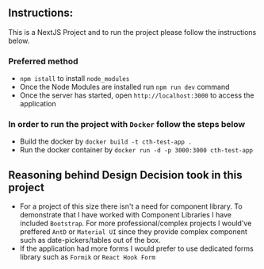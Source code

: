 ## Instructions:

This is a NextJS Project and to run the project please follow the instructions below.

### Preferred method
- `npm istall` to install `node_modules`
- Once the Node Modules are installed run `npm run dev` command
- Once the server has started, open `http://localhost:3000` to access the application

### In order to run the project with `Docker` follow the steps below
- Build the docker by `docker build -t cth-test-app .`
- Run the docker container by `docker run -d -p 3000:3000 cth-test-app`

## Reasoning behind Design Decision took in this project

- For a project of this size there isn't a need for component library. To demonstrate that I have worked with Component Libraries I have included `Bootstrap`. For more professional/complex projects I would've preffered `AntD` or `Material UI` since they provide complex component such as date-pickers/tables out of the box.
- If the application had more forms I would prefer to use dedicated forms library such as `Formik` or `React Hook Form`
